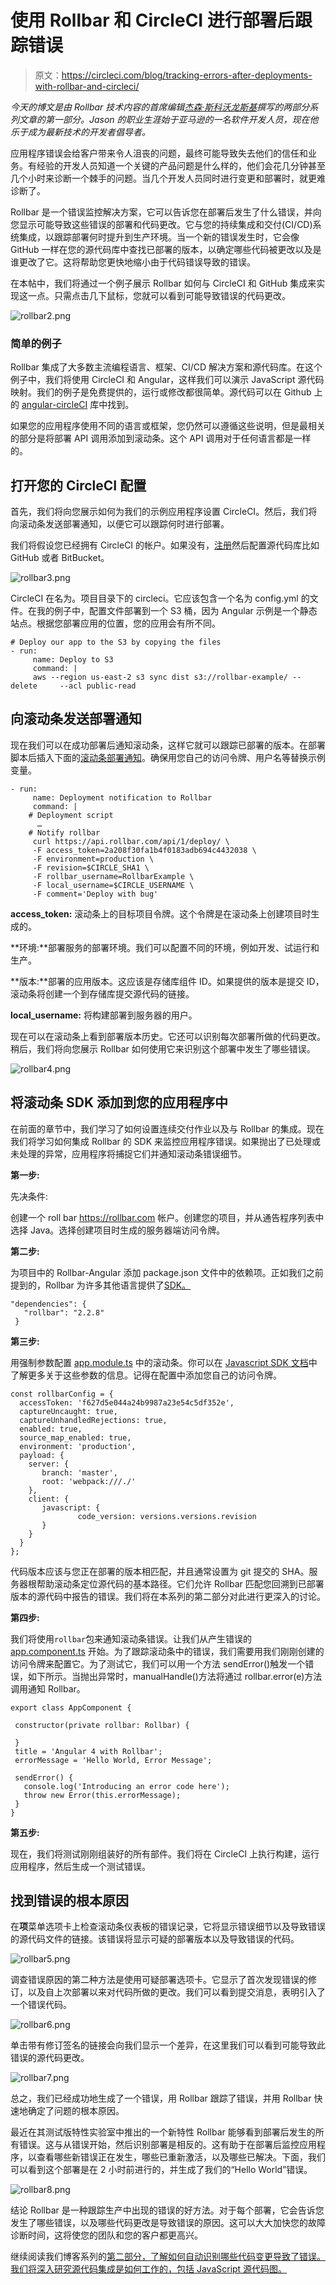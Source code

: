 # 使用 Rollbar 和 CircleCI 进行部署后跟踪错误

> 原文：<https://circleci.com/blog/tracking-errors-after-deployments-with-rollbar-and-circleci/>

*今天的博文是由 Rollbar 技术内容的首席编辑[杰森·斯科沃龙斯基](https://twitter.com/mostlyjason)撰写的两部分系列文章的第一部分。Jason 的职业生涯始于亚马逊的一名软件开发人员，现在他乐于成为最新技术的开发者倡导者。*

应用程序错误会给客户带来令人沮丧的问题，最终可能导致失去他们的信任和业务。有经验的开发人员知道一个关键的产品问题是什么样的，他们会花几分钟甚至几个小时来诊断一个棘手的问题。当几个开发人员同时进行变更和部署时，就更难诊断了。

Rollbar 是一个错误监控解决方案，它可以告诉您在部署后发生了什么错误，并向您显示可能导致这些错误的部署和代码更改。它与您的持续集成和交付(CI/CD)系统集成，以跟踪部署何时提升到生产环境。当一个新的错误发生时，它会像 GitHub 一样在您的源代码库中查找已部署的版本，以确定哪些代码被更改以及是谁更改了它。这将帮助您更快地缩小由于代码错误导致的错误。

在本帖中，我们将通过一个例子展示 Rollbar 如何与 CircleCI 和 GitHub 集成来实现这一点。只需点击几下鼠标，您就可以看到可能导致错误的代码更改。

![rollbar2.png](img/52b5d515507a8362cd985bbe4afc0b6d.png)

### 简单的例子

Rollbar 集成了大多数主流编程语言、框架、CI/CD 解决方案和源代码库。在这个例子中，我们将使用 CircleCI 和 Angular，这样我们可以演示 JavaScript 源代码映射。我们的例子是免费提供的，运行或修改都很简单。源代码可以在 Github 上的 [angular-circleCI](https://github.com/RollbarExample/angular-circleCI) 库中找到。

如果您的应用程序使用不同的语言或框架，您仍然可以遵循这些说明，但是最相关的部分是将部署 API 调用添加到滚动条。这个 API 调用对于任何语言都是一样的。

## 打开您的 CircleCI 配置

首先，我们将向您展示如何为我们的示例应用程序设置 CircleCI。然后，我们将向滚动条发送部署通知，以便它可以跟踪何时进行部署。

我们将假设您已经拥有 CircleCI 的帐户。如果没有，[注册](https://circleci.com/signup/)然后配置源代码库比如 GitHub 或者 BitBucket。

![rollbar3.png](img/f287dcc70190bb69b46054f5855c759a.png)

CircleCI 在名为。项目目录下的 circleci。它应该包含一个名为 config.yml 的文件。在我的例子中，配置文件部署到一个 S3 桶，因为 Angular 示例是一个静态站点。根据您部署应用的位置，您的应用会有所不同。

```
# Deploy our app to the S3 by copying the files
- run:
     name: Deploy to S3
     command: |
     aws --region us-east-2 s3 sync dist s3://rollbar-example/ --delete     --acl public-read 
```

## 向滚动条发送部署通知

现在我们可以在成功部署后通知滚动条，这样它就可以跟踪已部署的版本。在部署脚本后插入下面的[滚动条部署通知](https://docs.rollbar.com/docs/deploy-tracking)。确保用您自己的访问令牌、用户名等替换示例变量。

```
- run:
     name: Deployment notification to Rollbar
     command: |
    # Deployment script
      …
    # Notify rollbar
     curl https://api.rollbar.com/api/1/deploy/ \
     -F access_token=2a208f30fa1b4f0183adb694c4432038 \
     -F environment=production \
     -F revision=$CIRCLE_SHA1 \
     -F rollbar_username=RollbarExample \
     -F local_username=$CIRCLE_USERNAME \
     -F comment='Deploy with bug' 
```

**access_token:** 滚动条上的目标项目令牌。这个令牌是在滚动条上创建项目时生成的。

**环境:**部署服务的部署环境。我们可以配置不同的环境，例如开发、试运行和生产。

**版本:**部署的应用版本。这应该是存储库组件 ID。如果提供的版本是提交 ID，滚动条将创建一个到存储库提交源代码的链接。

**local_username:** 将构建部署到服务器的用户。

现在可以在滚动条上看到部署版本历史。它还可以识别每次部署所做的代码更改。稍后，我们将向您展示 Rollbar 如何使用它来识别这个部署中发生了哪些错误。

![rollbar4.png](img/382d999ece887750bc3c022bf5b619b2.png)

## 将滚动条 SDK 添加到您的应用程序中

在前面的章节中，我们学习了如何设置连续交付作业以及与 Rollbar 的集成。现在我们将学习如何集成 Rollbar 的 SDK 来监控应用程序错误。如果抛出了已处理或未处理的异常，应用程序将捕捉它们并通知滚动条错误细节。

**第一步:**

先决条件:

创建一个 roll bar https://rollbar.com 帐户。创建您的项目，并从通告程序列表中选择 Java。选择创建项目时生成的服务器端访问令牌。

**第二步:**

为项目中的 Rollbar-Angular 添加 package.json 文件中的依赖项。正如我们之前提到的，Rollbar 为许多其他语言提供了[SDK。](https://rollbar.com/platforms/)

```
"dependencies": {
   "rollbar": "2.2.8"
 } 
```

**第三步:**

用强制参数配置 [app.module.ts](https://github.com/RollbarExample/angular-circleCI/blob/master/src/app/app.module.ts) 中的滚动条。你可以在 [Javascript SDK 文档](https://docs.rollbar.com/docs/javascript#section-reference)中了解更多关于这些参数的信息。记得在配置中添加您自己的访问令牌。

```
const rollbarConfig = {
  accessToken: 'f627d5e044a24b9987a23e54c5df352e',
  captureUncaught: true,
  captureUnhandledRejections: true,
  enabled: true,
  source_map_enabled: true,
  environment: 'production',
  payload: {
	server: {
  	   branch: 'master',
  	   root: 'webpack:///./'
	},
	client: {
  	   javascript: {
    	       code_version: versions.versions.revision
  	   }
	}
  }
}; 
```

代码版本应该与您正在部署的版本相匹配，并且通常设置为 git 提交的 SHA。服务器根帮助滚动条定位源代码的基本路径。它们允许 Rollbar 匹配您回溯到已部署版本的源代码中报告的错误。我们将在本系列的第二部分对此进行更深入的讨论。

**第四步:**

我们将使用`rollbar`包来通知滚动条错误。让我们从产生错误的 [app.component.ts](https://github.com/RollbarExample/angular-circleCI/blob/49c5e9fbb4312c9437fdef2a582d54d78c35aad3/src/app/app.component.ts) 开始。为了跟踪滚动条中的错误，我们需要用我们刚刚创建的访问令牌来配置它。为了测试它，我们可以用一个方法 sendError()触发一个错误，如下所示。当抛出异常时，manualHandle()方法将通过 rollbar.error(e)方法调用通知 Rollbar。

```
export class AppComponent {

 constructor(private rollbar: Rollbar) {

 }
 title = 'Angular 4 with Rollbar';
 errorMessage = 'Hello World, Error Message';

 sendError() {
   console.log('Introducing an error code here');
   throw new Error(this.errorMessage);
 }
} 
```

**第五步:**

现在，我们将测试刚刚组装好的所有部件。我们将在 CircleCI 上执行构建，运行应用程序，然后生成一个测试错误。

## 找到错误的根本原因

在**项**菜单选项卡上检查滚动条仪表板的错误记录，它将显示错误细节以及导致错误的源代码文件的链接。该错误将显示可疑的部署版本以及导致错误的代码。

![rollbar5.png](img/92117f9b14dea1ba2344b12b427b0b07.png)

调查错误原因的第二种方法是使用可疑部署选项卡。它显示了首次发现错误的修订，以及自上次部署以来对代码所做的更改。我们可以看到提交消息，表明引入了一个错误代码。

![rollbar6.png](img/a21c8be89cd734817b8ad1e42341a73e.png)

单击带有修订签名的链接会向我们显示一个差异，在这里我们可以看到可能导致此错误的源代码更改。

![rollbar7.png](img/fa103517efd69d7be0774ea2baafd7eb.png)

总之，我们已经成功地生成了一个错误，用 Rollbar 跟踪了错误，并用 Rollbar 快速地确定了问题的根本原因。

最近在其测试版特性实验室中推出的一个新特性 Rollbar 能够看到部署后发生的所有错误。这与从错误开始，然后识别部署是相反的。这有助于在部署后监控应用程序，以查看哪些新错误正在发生，哪些已重新激活，以及哪些已解决。下面，我们可以看到这个部署是在 2 小时前进行的，并生成了我们的“Hello World”错误。

![rollbar8.png](img/295736f1c2b92e4f35263327a987fd92.png)

结论 Rollbar 是一种跟踪生产中出现的错误的好方法。对于每个部署，它会告诉您发生了哪些错误，以及哪些代码更改是导致错误的原因。这可以大大加快您的故障诊断时间，这将使您的团队和您的客户都更高兴。

继续阅读我们博客系列的[第二部分，了解如何自动识别哪些代码变更导致了错误。我们将深入研究源代码集成是如何工作的，包括 JavaScript 源代码图。](https://circleci.com/blog/automatically-identify-which-code-changes-caused-errors/)